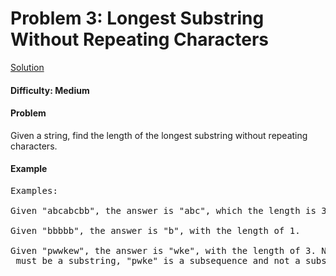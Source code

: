 # Problem 3: Longest Substring Without Repeating Characters
[Solution](../longestSubstringWithoutRepeatingCharacters.py)

#### Difficulty: Medium

#### Problem

Given a string, find the length of the longest substring without repeating characters.

#### Example

<pre>
Examples:

Given "abcabcbb", the answer is "abc", which the length is 3.

Given "bbbbb", the answer is "b", with the length of 1.

Given "pwwkew", the answer is "wke", with the length of 3. Note that the answer
 must be a substring, "pwke" is a subsequence and not a substring.
</pre>
